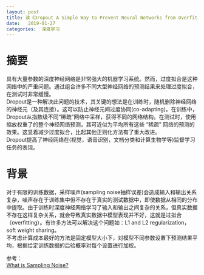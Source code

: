 ```yaml
---
layout: post
title: 读《Dropout A Simple Way to Prevent Neural Networks from Overfitting》
date:   2019-01-27
categories:  深度学习
---
```


# 摘要  

具有大量参数的深度神经网络是非常强大的机器学习系统。然而，过度拟合是这种网络中的严重问题。通过组合许多不同大型神经网络的预测结果来处理过度拟合，在测试时非常缓慢。   
Dropout是一种解决此问题的技术，其关键的想法是在训练时，随机删除神经网络的神经元（及其连接）。这可以防止神经元间过度协同(co-adapting)。在训练中，Dropout从指数级不同“稀疏”网络中采样，获得不同的网络结构。在测试时，使用缩放权重了的整个神经网络预测，其可近似为平均所有这些 “稀疏” 网络的预测的效果。这显着减少过度拟合，比起其他正则化方法有了重大改进。   
Dropout提高了神经网络在(视觉，语音识别，文档分类和计算生物学等)监督学习任务的表现。

# 背景

对于有限的训练数据，采样噪声(sampling noise抽样误差)会造成输入和输出关系复杂，噪声存在于训练集中但不存在于真实的测试数据中，即使数据从相同的分布中提取。由于训练时深度神经网络学习了输入和输出之间复杂的关系，但真实数据不存在这样复杂关系，就会导致真实数据中模型表现并不好，这就是过拟合（overfitting）。有许多方法可以解决这个问题如：L1 and L2 regularization，soft weight sharing。  
不考虑计算成本最好的方法是固定模型大小下，对模型不同参数设置下预测结果平均，根据给定训练数据的后验概率对每个设置进行加权。


  































参考：  
[What is Sampling Noise?](http://economistjourney.blogspot.com/2018/06/what-is-sampling-noise.html)
